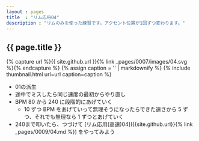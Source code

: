```yaml
---
layout : pages
title  : "リム応用04"
description : "リムのみを使った練習です。アクセント位置が1回ずつ変わります。"
---
```


## {{ page.title }}

{% capture url %}{{ site.github.url }}{% link _pages/0007/images/04.svg %}{% endcapture %}
{% assign caption = '' | markdownify %}
{% include thumbnail.html url=url caption=caption %}


* 01の派生
* 途中でミスしたら同じ速度の最初からやり直し
* BPM 80 から 240 に段階的にあげていく
  * 10 ずつ BPM をあげていって無理そうになったらできた速さから 5 ずつ、それでも無理なら 1 ずつとあげていく
* 240まで叩いたら、つづけて [リム応用(高速)04]({{site.github.url}}{% link _pages/0009/04.md %}) をやってみよう